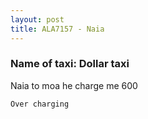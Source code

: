 ```yaml
---
layout: post
title: ALA7157 - Naia
---
```


### Name of taxi: Dollar taxi

Naia to moa he charge me 600 

```Over charging```
